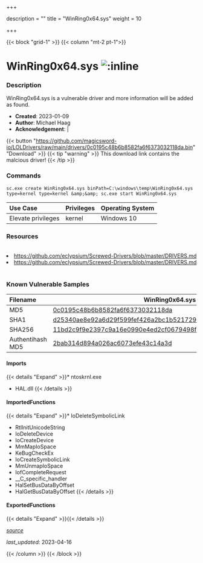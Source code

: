 +++

description = ""
title = "WinRing0x64.sys"
weight = 10

+++


{{< block "grid-1" >}}
{{< column "mt-2 pt-1">}}


# WinRing0x64.sys ![:inline](/images/twitter_verified.png) 


### Description

WinRing0x64.sys is a vulnerable driver and more information will be added as found.

- **Created**: 2023-01-09
- **Author**: Michael Haag
- **Acknowledgement**:  | [](https://twitter.com/)

{{< button "https://github.com/magicsword-io/LOLDrivers/raw/main/drivers/0c0195c48b6b8582fa6f6373032118da.bin" "Download" >}}
{{< tip "warning" >}}
This download link contains the malcious driver!
{{< /tip >}}

### Commands

```
sc.exe create WinRing0x64.sys binPath=C:\windows\temp\WinRing0x64.sys     type=kernel type=kernel &amp;&amp; sc.exe start WinRing0x64.sys
```

| Use Case | Privileges | Operating System | 
|:---- | ---- | ---- |
| Elevate privileges | kernel | Windows 10 |

### Resources
<br>
<li><a href=" https://github.com/eclypsium/Screwed-Drivers/blob/master/DRIVERS.md"> https://github.com/eclypsium/Screwed-Drivers/blob/master/DRIVERS.md</a></li>
<li><a href="https://github.com/eclypsium/Screwed-Drivers/blob/master/DRIVERS.md">https://github.com/eclypsium/Screwed-Drivers/blob/master/DRIVERS.md</a></li>
<br>

### Known Vulnerable Samples

| Filename | WinRing0x64.sys |
|:---- | ---- | 
| MD5 | <a href="https://www.virustotal.com/gui/file/0c0195c48b6b8582fa6f6373032118da">0c0195c48b6b8582fa6f6373032118da</a> |
| SHA1 | <a href="https://www.virustotal.com/gui/file/d25340ae8e92a6d29f599fef426a2bc1b5217299">d25340ae8e92a6d29f599fef426a2bc1b5217299</a> |
| SHA256 | <a href="https://www.virustotal.com/gui/file/11bd2c9f9e2397c9a16e0990e4ed2cf0679498fe0fd418a3dfdac60b5c160ee5">11bd2c9f9e2397c9a16e0990e4ed2cf0679498fe0fd418a3dfdac60b5c160ee5</a> |
| Authentihash MD5 | <a href="https://www.virustotal.com/gui/search/authentihash%253A2bab314d894a026ac6073efe43c14a3d">2bab314d894a026ac6073efe43c14a3d</a> || Authentihash SHA1 | <a href="https://www.virustotal.com/gui/search/authentihash%253A266821a39174d29f6f8791cf9f44f1a1f3439dda">266821a39174d29f6f8791cf9f44f1a1f3439dda</a> || Authentihash SHA256 | <a href="https://www.virustotal.com/gui/search/authentihash%253A1b845e5e43ce9e9b645ac198549e81f45c08197aad69708d96cdb9a719eb0e29">1b845e5e43ce9e9b645ac198549e81f45c08197aad69708d96cdb9a719eb0e29</a> || Signature | Noriyuki MIYAZAKI, GlobalSign ObjectSign CA, GlobalSign Primary Object Publishing CA, GlobalSign Root CA - R1   || Company | OpenLibSys.org || Description | WinRing0 || Product | WinRing0 || OriginalFilename | WinRing0.sys |
#### Imports
{{< details "Expand" >}}* ntoskrnl.exe
* HAL.dll
{{< /details >}}
#### ImportedFunctions
{{< details "Expand" >}}* IoDeleteSymbolicLink
* RtlInitUnicodeString
* IoDeleteDevice
* IoCreateDevice
* MmMapIoSpace
* KeBugCheckEx
* IoCreateSymbolicLink
* MmUnmapIoSpace
* IofCompleteRequest
* __C_specific_handler
* HalSetBusDataByOffset
* HalGetBusDataByOffset
{{< /details >}}
#### ExportedFunctions
{{< details "Expand" >}}{{< /details >}}



[*source*](https://github.com/magicsword-io/LOLDrivers/tree/main/yaml/winring0x64.yaml)

*last_updated:* 2023-04-16








{{< /column >}}
{{< /block >}}
